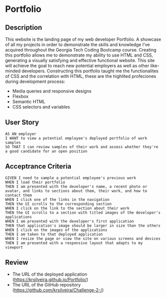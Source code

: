 # Portfolio

## Description
This website is the landing page of my web developer Portfolio. A showcase of all my projects in order to demonstrate the skills and knowledge I've acquired throughout the Georgia Tech Coding Bootcamp course. Creating this portfolio allows me to demonstrate my ability to use HTML and CSS, generating a visually satisfying and effective functional website. This site will achieve the goal to reach new potential employers as well as other like-minded developers. Constructing this portfolio taught me the functionalites of CSS and the correlation with HTML, these are the highlited profeciones during development process:

* Media queries and responsive designs
* Flexbox
* Semantic HTML
* CSS selectors and variables


## User Story

```
AS AN employer
I WANT to view a potential employee's deployed portfolio of work samples
SO THAT I can review samples of their work and assess whether they're a good candidate for an open position
```

## Acceptrance Criteria

```
GIVEN I need to sample a potential employee's previous work
WHEN I load their portfolio
THEN I am presented with the developer's name, a recent photo or avatar, and links to sections about them, their work, and how to contact them
WHEN I click one of the links in the navigation
THEN the UI scrolls to the corresponding section
WHEN I click on the link to the section about their work
THEN the UI scrolls to a section with titled images of the developer's applications
WHEN I am presented with the developer's first application
THEN that application's image should be larger in size than the others
WHEN I click on the images of the applications
THEN I am taken to that deployed application
WHEN I resize the page or view the site on various screens and devices
THEN I am presented with a responsive layout that adapts to my viewport
```

## Review

* The URL of the deployed application (https://krsilveira.github.io/Portfolio/)
* The URL of the GitHub repository (https://github.com/krsilveira/Challenge-2-/)

